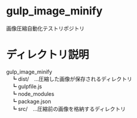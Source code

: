# gulp_image_minify
画像圧縮自動化テストリポジトリ

# ディレクトリ説明
gulp_image_minify  
　┗ dist/　…圧縮した画像が保存されるディレクトリ  
　┗ gulpfile.js  
　┗ node_modules  
　┗ package.json  
　┗ src/　…圧縮前の画像を格納するディレクトリ  